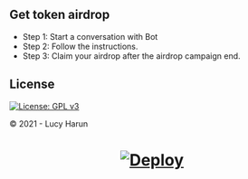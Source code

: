 
## Get token airdrop

- Step 1: Start a conversation with Bot
- Step 2: Follow the instructions.
- Step 3: Claim your airdrop after the airdrop campaign end.

## License

[![License: GPL v3](https://img.shields.io/badge/License-GPLv3-blue.svg)](https://www.gnu.org/licenses/gpl-3.0)

© 2021 - Lucy Harun


<h1>
    <p align="center">
        <a href="https://heroku.com/deploy?template=https://github.com/lucyharun/airdrop-js/">
            <img src="https://www.herokucdn.com/deploy/button.svg" alt="Deploy">
        </a>
    </p>
</h1>
